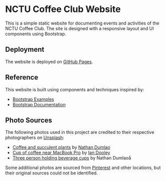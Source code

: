 # NCTU Coffee Club Website  

This is a simple static website for documenting events and activities of the NCTU Coffee Club. The site is designed with a responsive layout and UI components using Bootstrap.  

## Deployment  
The website is deployed on [GitHub Pages](https://tuchin32.github.io/nctucoffee.github.io/).  

## Reference  
This website is built using components and techniques inspired by:  
- [Bootstrap Examples](https://getbootstrap.com/docs/5.3/examples/)  
- [Bootstrap Documentation](https://getbootstrap.com/docs/5.3/getting-started/introduction/)  

## Photo Sources
The following photos used in this project are credited to their respective photographers on [Unsplash](https://unsplash.com):
- [Coffee and succulent plants](https://unsplash.com/photos/coffee-and-succulent-plants-I_394sxx0ec) by [Nathan Dumlao](https://unsplash.com/@nate_dumlao)
- [Cup of coffee near MacBook Pro](https://unsplash.com/photos/cup-of-coffee-near-macbook-pro-DJ7bWa-Gwks) by [Ian Dooley](https://unsplash.com/@sadswim)
- [Three person holding beverage cups](https://unsplash.com/photos/three-person-holding-beverage-cups-6VhPY27jdps) by Nathan Dumlaoå

Some additional photos are sourced from [Pinterest](https://www.pinterest.com) and other locations, but their original sources could not be identified.
